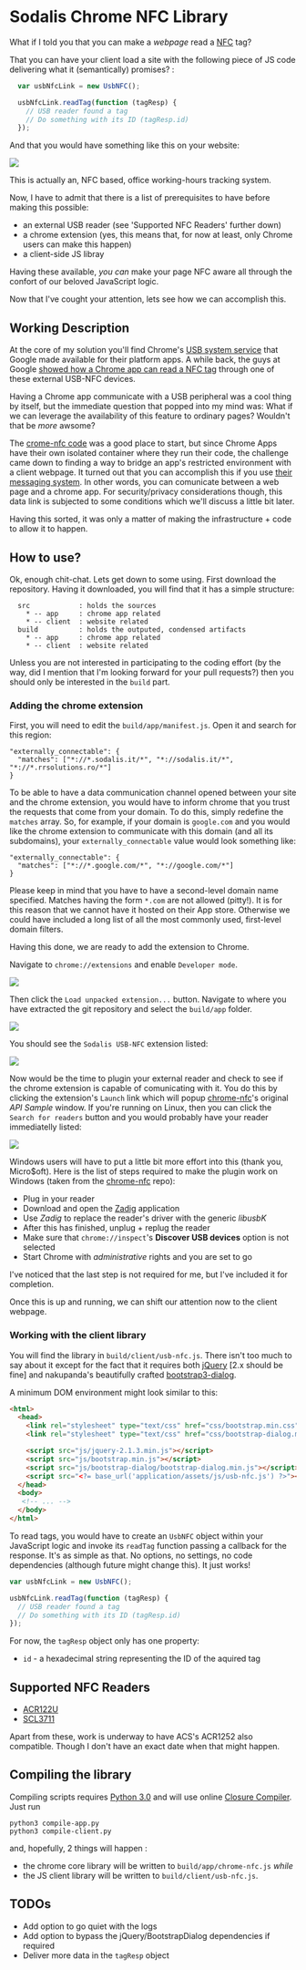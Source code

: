 # Sodalis Chrome NFC Library

What if I told you that you can make a *webpage* read a [NFC](https://en.wikipedia.org/wiki/Near_field_communication) tag?

That you can have your client load a site with the following piece of JS code delivering what it (semantically) promises? :
``` javascript
  var usbNfcLink = new UsbNFC();

  usbNfcLink.readTag(function (tagResp) {
    // USB reader found a tag
    // Do something with its ID (tagResp.id)
  });  
```

And that you would have something like this on your website:

<img src="https://raw.github.com/3Nigma/sodalis-chrome-nfc/master/img/sodalis-nfc-noh-capture.gif"/>

This is actually an, NFC based, office working-hours tracking system.

Now, I have to admit that there is a list of prerequisites to have before making this possible:

* an external USB reader (see 'Supported NFC Readers' further down)
* a chrome extension (yes, this means that, for now at least, only Chrome users can make this happen) 
* a client-side JS libray

Having these available, *you can* make your page NFC aware all through the confort of our beloved JavaScript logic.

Now that I've cought your attention, lets see how we can accomplish this.

## Working Description ##

At the core of my solution you'll find Chrome's [USB system service](https://developer.chrome.com/apps/app_usb) that Google made available for their platform apps. A while back, the guys at Google [showed how a Chrome app can read a NFC tag](https://github.com/GoogleChrome/chrome-nfc) through one of these external USB-NFC devices.  

Having a Chrome app communicate with a USB peripheral was a cool thing by itself, but the immediate question that popped into my mind was: What if we can leverage the availability of this feature to ordinary pages? Wouldn't that be *more* awsome? 

The [crome-nfc code](https://github.com/GoogleChrome/chrome-nfc) was a good place to start, but since Chrome Apps have their own isolated container where they run their code, the challenge came down to finding a way to bridge an app's restricted environment with a client webpage. It turned out that you can accomplish this if you use [their messaging system](https://developer.chrome.com/extensions/messaging#external-webpage). In other words, you can comunicate between a web page and a chrome app. For security/privacy considerations though, this data link is subjected to some conditions which we'll discuss a little bit later.

Having this sorted, it was only a matter of making the infrastructure + code to allow it to happen.

## How to use? ##

Ok, enough chit-chat. Lets get down to some using. First download the repository. Having it downloaded, you will find that it has a simple structure:

```
  src            : holds the sources
    * -- app     : chrome app related
    * -- client  : website related
  build          : holds the outputed, condensed artifacts
    * -- app     : chrome app related
    * -- client  : website related
```

Unless you are not interested in participating to the coding effort (by the way, did I mention that I'm looking forward for your pull requests?) then you should only be interested in the ```build``` part.

### Adding the chrome extension ###

First, you will need to edit the ```build/app/manifest.js```. Open it and search for this region:

```
"externally_connectable": {
  "matches": ["*://*.sodalis.it/*", "*://sodalis.it/*", "*://*.rrsolutions.ro/*"]
}
```

To be able to have a data communication channel opened between your site and the chrome extension, you would have to inform chrome that you trust the requests that come from your domain. To do this, simply redefine the ```matches``` array. So, for example, if your domain is ```google.com``` and you would like the chrome extension to communicate with this domain (and all its subdomains), your ```externally_connectable``` value would look something like:

```
"externally_connectable": {
  "matches": ["*://*.google.com/*", "*://google.com/*"]
}
```

Please keep in mind that you have to have a second-level domain name specified. Matches having the form ```*.com``` are not allowed (pitty!). It is for this reason that we cannot have it hosted on their App store. Otherwise we could have included a long list of all the most commonly used, first-level domain filters.

Having this done, we are ready to add the extension to Chrome.

Navigate to ```chrome://extensions``` and enable ```Developer mode```.

<img src="https://raw.github.com/3Nigma/sodalis-chrome-nfc/master/img/chrome_extensions_dev_mode.png"/>

Then click the ```Load unpacked extension...``` button. Navigate to where you have extracted the git repository and select the ```build/app``` folder.

<img src="https://raw.github.com/3Nigma/sodalis-chrome-nfc/master/img/chrome_extensions_ld_unpacked_extension.png"/>

You should see the ```Sodalis USB-NFC``` extension listed:

<img src="https://raw.github.com/3Nigma/sodalis-chrome-nfc/master/img/chrome_extensions_extension_added.png"/>

Now would be the time to plugin your external reader and check to see if the chrome extension is capable of comunicating with it. You do this by clicking the extension's ```Launch``` link which will popup [chrome-nfc](https://github.com/GoogleChrome/chrome-nfc)'s original *API Sample* window. If you're running on Linux, then you can click the ```Search for readers``` button and you would probably have your reader immediatelly listed:

<img src="https://raw.github.com/3Nigma/sodalis-chrome-nfc/master/img/chrome_extensions_reader_found.png"/>

Windows users will have to put a little bit more effort into this (thank you, Micro$oft). Here is the list of steps required to make the plugin work on Windows (taken from the [chrome-nfc](https://github.com/GoogleChrome/chrome-nfc) repo):

*  Plug in your reader
*  Download and open the [Zadig](http://zadig.akeo.ie/) application
*  Use _Zadig_ to replace the reader's driver with the generic *libusbK*
*  After this has finished, unplug + replug the reader
*  Make sure that ```chrome://inspect```'s **Discover USB devices** option is not selected
*  Start Chrome with *administrative* rights and you are set to go

I've noticed that the last step is not required for me, but I've included it for completion.

Once this is up and running, we can shift our attention now to the client webpage.

### Working with the client library ###

You will find the library in ```build/client/usb-nfc.js```. There isn't too much to say about it except for the fact that it requires both [jQuery](https://jquery.com/) [2.x should be fine] and nakupanda's beautifully crafted [bootstrap3-dialog](https://github.com/nakupanda/bootstrap3-dialog).

A minimum DOM environment might look similar to this:

``` html
<html>
  <head>
    <link rel="stylesheet" type="text/css" href="css/bootstrap.min.css">
    <link rel="stylesheet" type="text/css" href="css/bootstrap-dialog.min.css">

    <script src="js/jquery-2.1.3.min.js"></script>
    <script src="js/bootstrap.min.js"></script>
    <script src="js/bootstrap-dialog/bootstrap-dialog.min.js"></script>
    <script src="<?= base_url('application/assets/js/usb-nfc.js') ?>"></script>
  </head>
  <body>
   <!-- ... -->
  </body>
</html>
```

To read tags, you would have to create an ```UsbNFC``` object within your JavaScript logic and invoke its ```readTag``` function passing a callback for the response. It's as simple as that. No options, no settings, no code dependencies (although future might change this). It just works!

``` javascript
var usbNfcLink = new UsbNFC();

usbNfcLink.readTag(function (tagResp) {
  // USB reader found a tag
  // Do something with its ID (tagResp.id)
}); 
```

For now, the ```tagResp``` object only has one property:

* ```id``` - a hexadecimal string representing the ID of the aquired tag

## Supported NFC Readers ##

*  [ACR122U](http://www.acs.com.hk/en/products/3/acr122u-usb-nfc-reader)
*  [SCL3711](http://www.identive-group.com/products-and-solutions/identification-products/mobility-solutions/mobile-readers/scl3711-contactless-usb-smart-card-reader)

Apart from these, work is underway to have ACS's ACR1252 also compatible. Though I don't have an exact date when that might happen.

## Compiling the library

Compiling scripts requires [Python 3.0](http://www.python.org/download/releases/3.0/) and will use online [Closure Compiler](https://developers.google.com/closure/). Just run

    python3 compile-app.py
    python3 compile-client.py

and, hopefully, 2 things will happen : 

* the chrome core library will be written to `build/app/chrome-nfc.js` _while_
* the JS client library will be written to `build/client/usb-nfc.js`.

## TODOs ##

* Add option to go quiet with the logs
* Add option to bypass the jQuery/BootstrapDialog dependencies if required
* Deliver more data in the ```tagResp``` object